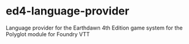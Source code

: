 # ed4-language-provider
Language provider for the Earthdawn 4th Edition game system for the Polyglot module for Foundry VTT